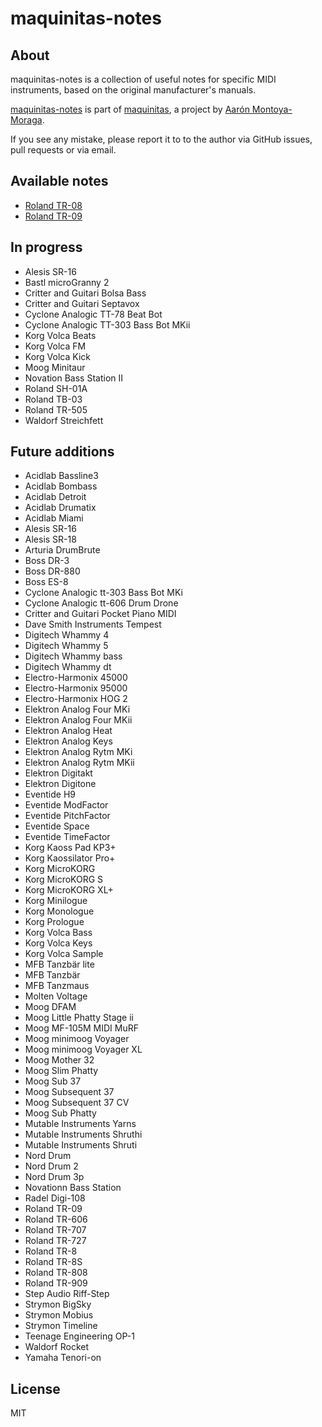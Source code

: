 # maquinitas-notes

## About  

maquinitas-notes is a collection of useful notes for specific MIDI instruments, based on the original manufacturer's manuals.

[maquinitas-notes](https://github.com/maquinitas/maquinitas-notes) is part of [maquinitas](https://github.com/maquinitas), a project by [Aarón Montoya-Moraga](http://montoyamoraga.io/).

If you see any mistake, please report it to to the author via GitHub issues, pull requests or via email.

## Available notes  

* [Roland TR-08](notes/roland-tr-08.txt)
* [Roland TR-09](notes/roland-tr-09.txt)

## In progress

* Alesis SR-16
* Bastl microGranny 2
* Critter and Guitari Bolsa Bass
* Critter and Guitari Septavox
* Cyclone Analogic TT-78 Beat Bot
* Cyclone Analogic TT-303 Bass Bot MKii
* Korg Volca Beats
* Korg Volca FM
* Korg Volca Kick
* Moog Minitaur
* Novation Bass Station II
* Roland SH-01A
* Roland TB-03
* Roland TR-505
* Waldorf Streichfett

## Future additions  

* Acidlab Bassline3
* Acidlab Bombass
* Acidlab Detroit
* Acidlab Drumatix
* Acidlab Miami
* Alesis SR-16
* Alesis SR-18
* Arturia DrumBrute
* Boss DR-3
* Boss DR-880
* Boss ES-8
* Cyclone Analogic tt-303 Bass Bot MKi
* Cyclone Analogic tt-606 Drum Drone
* Critter and Guitari Pocket Piano MIDI
* Dave Smith Instruments Tempest
* Digitech Whammy 4
* Digitech Whammy 5
* Digitech Whammy bass
* Digitech Whammy dt
* Electro-Harmonix 45000
* Electro-Harmonix 95000
* Electro-Harmonix HOG 2
* Elektron Analog Four MKi
* Elektron Analog Four MKii
* Elektron Analog Heat
* Elektron Analog Keys
* Elektron Analog Rytm MKi
* Elektron Analog Rytm MKii
* Elektron Digitakt
* Elektron Digitone
* Eventide H9
* Eventide ModFactor
* Eventide PitchFactor
* Eventide Space
* Eventide TimeFactor
* Korg Kaoss Pad KP3+
* Korg Kaossilator Pro+
* Korg MicroKORG
* Korg MicroKORG S
* Korg MicroKORG XL+
* Korg Minilogue
* Korg Monologue
* Korg Prologue
* Korg Volca Bass
* Korg Volca Keys
* Korg Volca Sample
* MFB Tanzbär lite
* MFB Tanzbär
* MFB Tanzmaus
* Molten Voltage
* Moog DFAM
* Moog Little Phatty Stage ii
* Moog MF-105M MIDI MuRF
* Moog minimoog Voyager
* Moog minimoog Voyager XL
* Moog Mother 32
* Moog Slim Phatty
* Moog Sub 37
* Moog Subsequent 37
* Moog Subsequent 37 CV
* Moog Sub Phatty
* Mutable Instruments Yarns
* Mutable Instruments Shruthi
* Mutable Instruments Shruti
* Nord Drum
* Nord Drum 2
* Nord Drum 3p
* Novationn Bass Station
* Radel Digi-108
* Roland TR-09
* Roland TR-606
* Roland TR-707
* Roland TR-727
* Roland TR-8
* Roland TR-8S
* Roland TR-808
* Roland TR-909
* Step Audio Riff-Step
* Strymon BigSky
* Strymon Mobius
* Strymon Timeline
* Teenage Engineering OP-1
* Waldorf Rocket
* Yamaha Tenori-on

## License  

MIT  
